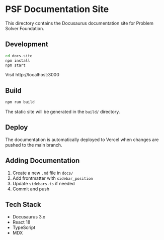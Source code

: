# PSF Documentation Site

This directory contains the Docusaurus documentation site for Problem Solver Foundation.

## Development

```bash
cd docs-site
npm install
npm start
```

Visit http://localhost:3000

## Build

```bash
npm run build
```

The static site will be generated in the `build/` directory.

## Deploy

The documentation is automatically deployed to Vercel when changes are pushed to the main branch.

## Adding Documentation

1. Create a new `.md` file in `docs/`
2. Add frontmatter with `sidebar_position`
3. Update `sidebars.ts` if needed
4. Commit and push

## Tech Stack

- Docusaurus 3.x
- React 18
- TypeScript
- MDX
